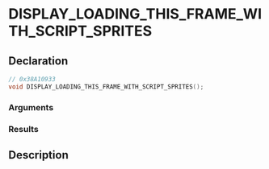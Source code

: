 # DISPLAY_LOADING_THIS_FRAME_WITH_SCRIPT_SPRITES

## Declaration
```cpp
// 0x38A10933
void DISPLAY_LOADING_THIS_FRAME_WITH_SCRIPT_SPRITES();
```

### Arguments

### Results

## Description

